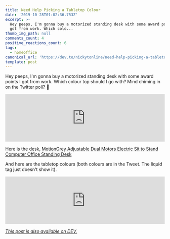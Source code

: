 ```yaml
---
title: Need Help Picking a Tabletop Colour
date: '2019-10-28T01:02:36.753Z'
excerpt: >-
  Hey peeps, I'm gonna buy a motorized standing desk with some award points I
  got from work. Which colo...
thumb_img_path: null
comments_count: 4
positive_reactions_count: 6
tags:
  - homeoffice
canonical_url: 'https://dev.to/nickytonline/need-help-picking-a-tabletop-colour-2mki'
template: post
---
```

Hey peeps, I'm gonna buy a motorized standing desk with some award points I got from work. Which colour top should I go with? Mind chiming in on the Twitter poll? 🙏


<iframe class="liquidTag" src="https://dev.to/embed/twitter?args=1188599858128703488" style="border: 0; width: 100%;"></iframe>


Here is the desk, [MotionGrey Adjustable Dual Motors Electric Sit to Stand Computer Office Standing Desk](https://www.bestbuy.ca/en-ca/product/motiongrey-adjustable-dual-motors-electric-sit-to-stand-computer-office-standing-desk-grey-frame-white-table-top-included/13366716)

And here are the tabletop colours (both colours are in the Tweet. The liquid tag just doesn't show it).


<iframe class="liquidTag" src="https://dev.to/embed/twitter?args=1188600257980063744" style="border: 0; width: 100%;"></iframe>


*[This post is also available on DEV.](https://dev.to/nickytonline/need-help-picking-a-tabletop-colour-2mki)*


<script>
const parent = document.getElementsByTagName('head')[0];
const script = document.createElement('script');
script.type = 'text/javascript';
script.src = 'https://cdnjs.cloudflare.com/ajax/libs/iframe-resizer/4.1.1/iframeResizer.min.js';
script.charset = 'utf-8';
script.onload = function() {
    window.iFrameResize({}, '.liquidTag');
};
parent.appendChild(script);
</script>    
